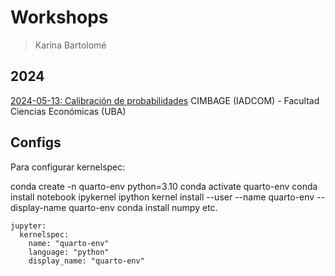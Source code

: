 # Workshops

> Karina Bartolomé

## 2024

[2024-05-13: Calibración de probabilidades](https://karbartolome.github.io/workshops/20240513-uba-calibracion/slides)
CIMBAGE (IADCOM) - Facultad Ciencias Económicas (UBA)


## Configs

Para configurar kernelspec: 

conda create -n quarto-env python=3.10
conda activate quarto-env
conda install notebook ipykernel
ipython kernel install --user --name quarto-env --display-name quarto-env
conda install numpy
etc.

```
jupyter: 
  kernelspec:
    name: "quarto-env"
    language: "python"
    display_name: "quarto-env"
```

